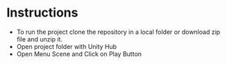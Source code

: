 # Instructions

- To run the project clone the repository in a local folder or download zip file and unzip it.
- Open project folder with Unity Hub
- Open Menu Scene and Click on Play Button
